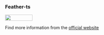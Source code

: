 ### Feather-ts

<img src="https://travis-ci.org/feather-ts/feather.svg?branch=master" width="90" height="20">

Find more information from the [official website](http://www.feather.ts)
